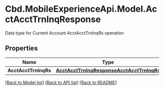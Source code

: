 # Cbd.MobileExperienceApi.Model.AcctAcctTrnInqResponse
Data type for Current Account AcctAcctTrnInqRs operation

## Properties

Name | Type | Description | Notes
------------ | ------------- | ------------- | -------------
**AcctAcctTrnInqRs** | [**AcctAcctTrnInqResponseAcctAcctTrnInqRs**](AcctAcctTrnInqResponseAcctAcctTrnInqRs.md) |  | 

[[Back to Model list]](../README.md#documentation-for-models) [[Back to API list]](../README.md#documentation-for-api-endpoints) [[Back to README]](../README.md)

